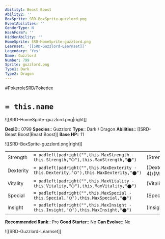 ```yaml
---
Ability1: Beast Boost
Ability2: ''
BoxSprite: SRD-BoxSprite-guzzlord.png
EventAbilities: ''
GenderType: N
HasAForm?: ''
HiddenAbility: ''
HomeSprite: SRD-HomeSprite-guzzlord.png
Learnset: '[[SRD-Guzzlord-Learnset]]'
Legendary: 'Yes'
Name: Guzzlord
Number: 799
Sprite: guzzlord.png
Type1: Dark
Type2: Dragon
---
```


#PokeroleSRD/Pokedex

# `= this.name`

![[SRD-HomeSprite-guzzlord.png|right]]

**DexID**:: 0799
**Species**:: Guzzlord
**Type**:: Dark / Dragon
**Abilities**:: [[SRD-Beast Boost|Beast Boost]]
**Base HP**:: 11

![[SRD-BoxSprite-guzzlord.png|right]]

|           |                                                                                        |                                          |
| --------- | -------------------------------------------------------------------------------------- | ---------------------------------------- |
| Strength  | `= padleft(padright("",this.MaxStrength - this.Strength,"⭘"),this.MaxStrength,"⬤")`    | (Strength::6)/(MaxStrength::6)   |
| Dexterity | `= padleft(padright("",this.MaxDexterity - this.Dexterity,"⭘"),this.MaxDexterity,"⬤")` | (Dexterity:: 4)/(MaxDexterity::4) |
| Vitality  | `= padleft(padright("",this.MaxVitality - this.Vitality,"⭘"),this.MaxVitality,"⬤")`    | (Vitality::4)/(MaxVitality::4)   |
| Special   | `= padleft(padright("",this.MaxSpecial - this.Special,"⭘"),this.MaxSpecial,"⬤")`       | (Special::6)/(MaxSpecial::6)     |
| Insight   | `= padleft(padright("",this.MaxInsight - this.Insight,"⭘"),this.MaxInsight,"⬤")`       | (Insight::4)/(MaxInsight::4)     |

**Recommended Rank**:: Pro
**Good Starter**:: No
**Can Evolve**:: No

![[SRD-Guzzlord-Learnset]]